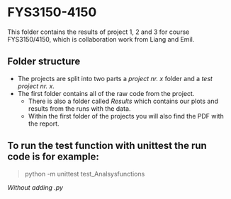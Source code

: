 # FYS3150-4150
This folder contains the results of project 1, 2 and 3 for course FYS3150/4150, which is collaboration work from Liang and Emil.

## Folder structure

* The projects are split into two parts a *project nr. x* folder and a *test project nr. x*.
* The first folder contains all of the raw code from the project.
  * There is also a folder called *Results* which contains our plots and results from the runs with the data.
  * Within the first folder of the projects you will also find the PDF with the report.


## To run the test function with unittest the run code is for example:
> python -m unittest test_Analsysfunctions

*Without adding .py*
